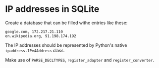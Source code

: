 # IP addresses in SQLite

Create a database that can be filled withe entries like these:

```
google.com, 172.217.21.110
en.wikipedia.org, 91.198.174.192
```

The IP addresses should be represented by Python's native `ipaddress.IPv4Address` class.

Make use of `PARSE_DECLTYPES`, `register_adapter` and `register_converter`.
